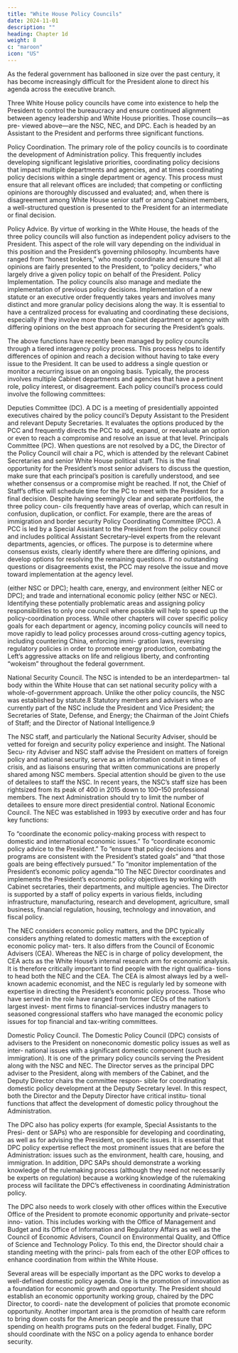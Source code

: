 ```yaml
---
title: "White House Policy Councils"
date: 2024-11-01
description: ""
heading: Chapter 1d
weight: 8
c: "maroon"
icon: "US"
---
```



As the federal government has ballooned in size over the past century, it has become increasingly difficult for the President alone to direct his agenda across the executive branch.

Three White House policy councils have come into existence to help the President to control the bureaucracy and ensure continued alignment
between agency leadership and White House priorities. Those councils—as pre-
viewed above—are the NSC, NEC, and DPC. Each is headed by an Assistant to the
President and performs three significant functions.

Policy Coordination. The primary role of the policy councils is to
coordinate the development of Administration policy. This frequently
includes developing significant legislative priorities, coordinating policy
decisions that impact multiple departments and agencies, and at times
coordinating policy decisions within a single department or agency. This
process must ensure that all relevant offices are included; that competing
or conflicting opinions are thoroughly discussed and evaluated; and, when
there is disagreement among White House senior staff or among Cabinet
members, a well-structured question is presented to the President for an
intermediate or final decision.


Policy Advice. By virtue of working in the White House, the heads of the
three policy councils will also function as independent policy advisers to
the President. This aspect of the role will vary depending on the individual
in this position and the President’s governing philosophy. Incumbents have
ranged from “honest brokers,” who mostly coordinate and ensure that all
opinions are fairly presented to the President, to “policy deciders,” who
largely drive a given policy topic on behalf of the President.
Policy Implementation. The policy councils also manage and mediate
the implementation of previous policy decisions. Implementation of a new
statute or an executive order frequently takes years and involves many distinct and more granular policy decisions along the way. It is essential to have a centralized process for evaluating and coordinating these
decisions, especially if they involve more than one Cabinet department
or agency with differing opinions on the best approach for securing the
President’s goals.

The above functions have recently been managed by policy councils through
a tiered interagency policy process. This process helps to identify differences of
opinion and reach a decision without having to take every issue to the President. It
can be used to address a single question or monitor a recurring issue on an ongoing
basis. Typically, the process involves multiple Cabinet departments and agencies
that have a pertinent role, policy interest, or disagreement. Each policy council’s
process could involve the following committees:

Deputies Committee (DC). A DC is a meeting of presidentially appointed
executives chaired by the policy council’s Deputy Assistant to the President
and relevant Deputy Secretaries. It evaluates the options produced by the
PCC and frequently directs the PCC to add, expand, or reevaluate an option
or even to reach a compromise and resolve an issue at that level.
Principals Committee (PC). When questions are not resolved by a DC,
the Director of the Policy Council will chair a PC, which is attended by the
relevant Cabinet Secretaries and senior White House political staff. This is
the final opportunity for the President’s most senior advisers to discuss the
question, make sure that each principal’s position is carefully understood,
and see whether consensus or a compromise might be reached. If not,
the Chief of Staff’s office will schedule time for the PC to meet with the
President for a final decision.
Despite having seemingly clear and separate portfolios, the three policy coun-
cils frequently have areas of overlap, which can result in confusion, duplication,
or conflict. For example, there are the areas of immigration and border security Policy Coordinating Committee (PCC). A PCC is led by a Special
Assistant to the President from the policy council and includes political
Assistant Secretary–level experts from the relevant departments,
agencies, or offices. The purpose is to determine where consensus exists,
clearly identify where there are differing opinions, and develop options
for resolving the remaining questions. If no outstanding questions or
disagreements exist, the PCC may resolve the issue and move toward
implementation at the agency level.

(either NSC or DPC); health care, energy, and environment (either NEC or DPC);
and trade and international economic policy (either NSC or NEC). Identifying
these potentially problematic areas and assigning policy responsibilities to only
one council where possible will help to speed up the policy-coordination process.
While other chapters will cover specific policy goals for each department or
agency, incoming policy councils will need to move rapidly to lead policy processes
around cross-cutting agency topics, including countering China, enforcing immi-
gration laws, reversing regulatory policies in order to promote energy production,
combating the Left’s aggressive attacks on life and religious liberty, and confronting
“wokeism” throughout the federal government.


National Security Council. The NSC is intended to be an interdepartmen-
tal body within the White House that can set national security policy with a
whole-of-government approach. Unlike the other policy councils, the NSC was
established by statute.8 Statutory members and advisers who are currently part of
the NSC include the President and Vice President; the Secretaries of State, Defense,
and Energy; the Chairman of the Joint Chiefs of Staff; and the Director of National
Intelligence.9

The NSC staff, and particularly the National Security Adviser, should be
vetted for foreign and security policy experience and insight. The National Secu-
rity Adviser and NSC staff advise the President on matters of foreign policy and
national security, serve as an information conduit in times of crisis, and as liaisons
ensuring that written communications are properly shared among NSC members.
Special attention should be given to the use of detailees to staff the NSC. In
recent years, the NSC’s staff size has been rightsized from its peak of 400 in 2015
down to 100–150 professional members. The next Administration should try to
limit the number of detailees to ensure more direct presidential control.
National Economic Council. The NEC was established in 1993 by executive
order and has four key functions:

To “coordinate the economic policy-making process with respect to
domestic and international economic issues.”
To “coordinate economic policy advice to the President.”
To “ensure that policy decisions and programs are consistent with the
President’s stated goals” and “that those goals are being effectively pursued.”
To “monitor implementation of the President’s economic policy agenda.”10
The NEC Director coordinates and implements the President’s economic policy
objectives by working with Cabinet secretaries, their departments, and multiple agencies. The Director is supported by a staff of policy experts in various fields,
including infrastructure, manufacturing, research and development, agriculture,
small business, financial regulation, housing, technology and innovation, and
fiscal policy.

The NEC considers economic policy matters, and the DPC typically considers
anything related to domestic matters with the exception of economic policy mat-
ters. It also differs from the Council of Economic Advisers (CEA). Whereas the
NEC is in charge of policy development, the CEA acts as the White House’s internal
research arm for economic analysis.
It is therefore critically important to find people with the right qualifica-
tions to head both the NEC and the CEA. The CEA is almost always led by a
well-known academic economist, and the NEC is regularly led by someone with
expertise in directing the President’s economic policy process. Those who have
served in the role have ranged from former CEOs of the nation’s largest invest-
ment firms to financial-services industry managers to seasoned congressional
staffers who have managed the economic policy issues for top financial and
tax-writing committees.

Domestic Policy Council. The Domestic Policy Council (DPC) consists of
advisers to the President on noneconomic domestic policy issues as well as inter-
national issues with a significant domestic component (such as immigration). It is
one of the primary policy councils serving the President along with the NSC and
NEC. The Director serves as the principal DPC adviser to the President, along with
members of the Cabinet, and the Deputy Director chairs the committee respon-
sible for coordinating domestic policy development at the Deputy Secretary level.
In this respect, both the Director and the Deputy Director have critical institu-
tional functions that affect the development of domestic policy throughout the
Administration.

The DPC also has policy experts (for example, Special Assistants to the Presi-
dent or SAPs) who are responsible for developing and coordinating, as well as for
advising the President, on specific issues. It is essential that DPC policy expertise
reflect the most prominent issues that are before the Administration: issues such
as the environment, health care, housing, and immigration. In addition, DPC SAPs
should demonstrate a working knowledge of the rulemaking process (although
they need not necessarily be experts on regulation) because a working knowledge
of the rulemaking process will facilitate the DPC’s effectiveness in coordinating
Administration policy.

The DPC also needs to work closely with other offices within the Executive
Office of the President to promote economic opportunity and private-sector inno-
vation. This includes working with the Office of Management and Budget and its
Office of Information and Regulatory Affairs as well as the Council of Economic
Advisers, Council on Environmental Quality, and Office of Science and Technology
Policy. To this end, the Director should chair a standing meeting with the princi-
pals from each of the other EOP offices to enhance coordination from within the
White House.

Several areas will be especially important as the DPC works to develop a
well-defined domestic policy agenda. One is the promotion of innovation as a
foundation for economic growth and opportunity. The President should establish
an economic opportunity working group, chaired by the DPC Director, to coordi-
nate the development of policies that promote economic opportunity. Another
important area is the promotion of health care reform to bring down costs for the
American people and the pressure that spending on health programs puts on the
federal budget. Finally, DPC should coordinate with the NSC on a policy agenda
to enhance border security.

